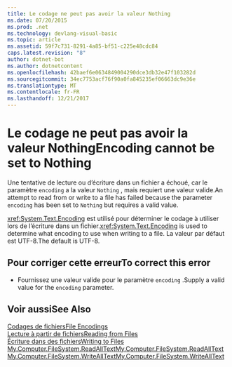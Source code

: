 ```yaml
---
title: Le codage ne peut pas avoir la valeur Nothing
ms.date: 07/20/2015
ms.prod: .net
ms.technology: devlang-visual-basic
ms.topic: article
ms.assetid: 59f7c731-8291-4a85-bf51-c225e48cdc84
caps.latest.revision: "8"
author: dotnet-bot
ms.author: dotnetcontent
ms.openlocfilehash: 42baef6e0634849004290dce3db32e47f103282d
ms.sourcegitcommit: 34ec7753acf76f90a0fa845235ef06663dc9e36e
ms.translationtype: MT
ms.contentlocale: fr-FR
ms.lasthandoff: 12/21/2017
---
```

# <a name="encoding-cannot-be-set-to-nothing"></a><span data-ttu-id="4dc28-102">Le codage ne peut pas avoir la valeur Nothing</span><span class="sxs-lookup"><span data-stu-id="4dc28-102">Encoding cannot be set to Nothing</span></span>
<span data-ttu-id="4dc28-103">Une tentative de lecture ou d’écriture dans un fichier a échoué, car le paramètre `encoding` a la valeur `Nothing` , mais requiert une valeur valide.</span><span class="sxs-lookup"><span data-stu-id="4dc28-103">An attempt to read from or write to a file has failed because the parameter `encoding` has been set to `Nothing` but requires a valid value.</span></span>  
  
 <span data-ttu-id="4dc28-104"><xref:System.Text.Encoding> est utilisé pour déterminer le codage à utiliser lors de l’écriture dans un fichier.</span><span class="sxs-lookup"><span data-stu-id="4dc28-104"><xref:System.Text.Encoding> is used to determine what encoding to use when writing to a file.</span></span> <span data-ttu-id="4dc28-105">La valeur par défaut est UTF-8.</span><span class="sxs-lookup"><span data-stu-id="4dc28-105">The default is UTF-8.</span></span>  
  
## <a name="to-correct-this-error"></a><span data-ttu-id="4dc28-106">Pour corriger cette erreur</span><span class="sxs-lookup"><span data-stu-id="4dc28-106">To correct this error</span></span>  
  
-   <span data-ttu-id="4dc28-107">Fournissez une valeur valide pour le paramètre `encoding` .</span><span class="sxs-lookup"><span data-stu-id="4dc28-107">Supply a valid value for the `encoding` parameter.</span></span>  
  
## <a name="see-also"></a><span data-ttu-id="4dc28-108">Voir aussi</span><span class="sxs-lookup"><span data-stu-id="4dc28-108">See Also</span></span>  
 [<span data-ttu-id="4dc28-109">Codages de fichiers</span><span class="sxs-lookup"><span data-stu-id="4dc28-109">File Encodings</span></span>](../../visual-basic/developing-apps/programming/drives-directories-files/file-encodings.md)  
 [<span data-ttu-id="4dc28-110">Lecture à partir de fichiers</span><span class="sxs-lookup"><span data-stu-id="4dc28-110">Reading from Files</span></span>](../../visual-basic/developing-apps/programming/drives-directories-files/reading-from-files.md)  
 [<span data-ttu-id="4dc28-111">Écriture dans des fichiers</span><span class="sxs-lookup"><span data-stu-id="4dc28-111">Writing to Files</span></span>](../../visual-basic/developing-apps/programming/drives-directories-files/writing-to-files.md)  
 [<span data-ttu-id="4dc28-112">My.Computer.FileSystem.ReadAllText</span><span class="sxs-lookup"><span data-stu-id="4dc28-112">My.Computer.FileSystem.ReadAllText</span></span>](xref:Microsoft.VisualBasic.FileIO.FileSystem.ReadAllText%2A)  
 [<span data-ttu-id="4dc28-113">My.Computer.FileSystem.WriteAllText</span><span class="sxs-lookup"><span data-stu-id="4dc28-113">My.Computer.FileSystem.WriteAllText</span></span>](xref:Microsoft.VisualBasic.FileIO.FileSystem.WriteAllText%2A)
